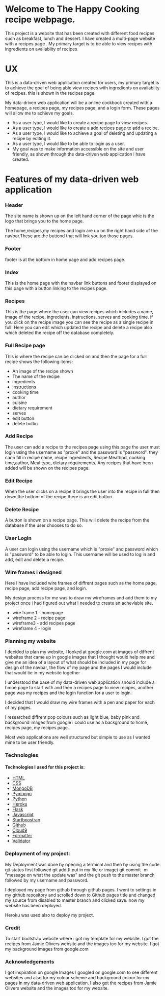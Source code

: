 # Welcome to The Happy Cooking recipe webpage.

This project is a website that has been created with different food recipes such as breakfast, lunch and dessert.
I have created a multi-page website with a recipes page .
My primary target is to be able to view recipes with ingredients  on avaliablity of recipes.

#  UX 

This is a data-driven web application created for users, my primary target is to achieve the goal of being able view recipes with ingredients  on avaliablity of recipes. this is shown in the recipes page.

My data-driven web application will be a online cookbook created with  a homepage, a recipes page, my recipes page, and a login form. These pages will allow me to achieve my goals.

* As a user type, I would like to create a recipe page to view recipes.
* As a user type, I would like to create a add recipes page to add a recipe.
* As a user type, I would like to achieve a goal of deleting and updating a recipe by editing it.
* As a user type, I would like to be able to login as a user.
* My goal was to make information accessible on the site and user friendly, as shown through the  data-driven web application  I have created.


# Features of my data-driven web application

### Header 

The site name is shown up on the left hand corner of the page whic is the logo that brings you to the home page.

The home,recipes,my recipes and login are up on the right hand side of the navbar.These are the buttond that will link you too 
those pages.

### Footer

footer is at the bottom in home page and add recipes page.

### Index

This is the home page with the navbar link buttons and footer displayed on this page with a button linking to the recipes page.


### Recipes

This is the page where the user  can view recipes which includes a  name, image of the recipe, ingredients, instructions, serves and cooking time. if you click on the recipe image you can see the recipe as a single recipe in full.
Here you can edit which updated the recipe and delete a recipe also which deleted the recipe off the database completely.

### Full Recipe page 

This is where the recipe can be clicked on and then the page for a full recipe shows the following items:

* An image of the recipe shown
* The name of the recipe 
* ingredients
* instructions
* cooking time
* author
* cuisine 
* dietary requirement
* serves
* edit button
* delete buttin


### Add Recipe 
The user can add a recipe to the recipes page using this page the user must login using the username as "proxie" and the password is "password".  they cann fill in  recipe name, recipe ingredients, Recipe Meathod, cooking time,author, Meal type, dietary requirements.
Any recipes that have been added will be shown on the recipes page.

### Edit Recipe
When the user clicks on a recipe  it brings the user into the recipe in full then down the bottom of the recipe  there is an edit button.


### Delete Recipe
A button is shown on a recipe page. This will delete the recipe from the database if the user chooses to do so.

### User Login

A user can login using the username which is "proxie" and  password which is "password" to be able to login. This username will be used to log in and add, edit and delete a recipe.

### Wire frames I designed 


Here I have included wire frames of diffrent pages such as the home page, recipe page, add recipe page, and login.

My design process for me was to draw my wireframes and add them to my project once i had figured out what I needed to create 
an acheviable site.

* wire frame 1 - homepage
* wireframe 2 - recipe page
* wireframe3 -  add recipes page
* wireframe 4 - login 

### Planning  my website

I decided to plan my website, I looked at google.com at images of diffrent websites that came up in google images that I thought would help me and give me an idea of a layout of what should be included in my page for design of the navbar, the flow of my page and the pages I would include that would tie in my website together

I understood the base of my data-driven web application should include a hmoe page to start with and then a recipes page to view recipes, another page was my recipes and the login function for a user to login.

I decided that I would draw my wire frames with a pen and paper for each of my pages.

I researched diffrent pop colours such as light blue, baby pink and background images from google i could use as a background to home, recipes page, my recipes page.

Most web applicationa are well structured but simple to use as I wanted mine to be user friendly.

### Technologies

#### Technologies I used for this project is:

* [HTML](https://html.com/)
* [CSS](https://en.wikipedia.org/wiki/Cascading_Style_Sheets)
* [MongoDB](https://www.mongodb.com/)
* [Pymongo](https://www.w3schools.com/python/python_mongodb_getstarted.asp)
* [Python](https://www.python.org/)
* [Heroku](https://www.heroku.com)
* [Flask](http://flask.pocoo.org/)
* [Javascript](https://www.javascript.com/)
* [Startboostrap](https://startbootstrap.com/themes/creative/)
* [Github](https://github.com/)
* [Cloud9](https://c9.io/login)
* [Formatter](https://www.freeformatter.com/html-formatter.html)
* [Validator](https://validator.w3.org/)

### Deployment of my project:

My Deployment was done by opening a terminal and then by using the code git status first followed git add (I put in my file or image) git commit -m "message on what the update was" and the git push to the master branch followed by my username and password.

I deployed my page from github through github pages. I went to settings in my github repository and scrolled down to Github pages title and changed my source from disabled to master branch and clicked save. now my website has been deployed.

Heroku was used also to deploy my project.

### Credit

To start bootstrap website where i got my template for my website.
I got the recipes from Jamie Olivers website and the images too for my website.
I got my background images from google.com

### Acknowledgements

I got inspiration on google Images I googled on google.com to see different websites and also for my colour scheme and background colour for my pages in my data-driven  web application.
I also got the recipes from Jamie Olivers website and the images too for my website.